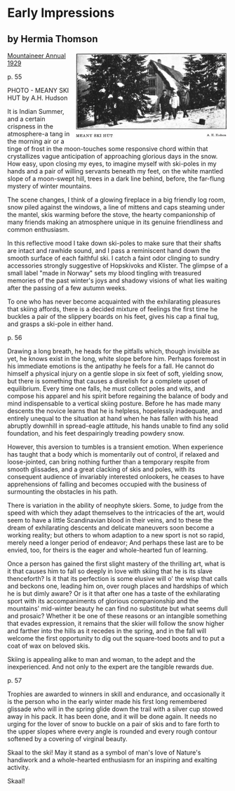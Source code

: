 # Early Impressions
## by Hermia Thomson

<img src="img/1929%20Meany%20Ski%20Hut.png" width="350px" alt="MEANY SKI HUT - PHOTO by A. H. Hudson" align="right">

[Mountaineer Annual 1929](https://www.mountaineers.org/about/history/the-mountaineer-annuals/indexes-annuals-maps/the-mountaineer-1929)

p. 55

PHOTO - MEANY SKI HUT by A.H. Hudson

It is Indian Summer, and a certain crispness in the atmosphere-a tang in the morning air or a tinge of frost in the moon-touches some responsive chord within that crystallizes vague anticipation of approaching glorious days in the snow. How easy, upon closing my eyes, to imagine myself with ski-poles in my hands and a pair of willing servants beneath my feet, on the white mantled slope of a moon-swept hill, trees in a dark line behind, before, the far-flung mystery of winter mountains.

The scene changes, I think of a glowing fireplace in a big friendly log room, snow piled against the windows, a line of mittens and caps steaming under the mantel, skis warming before the stove, the hearty companionship of many friends making an atmosphere unique in its genuine friendliness and common enthusiasm.

In this reflective mood I take down ski-poles to make sure that their shafts are intact and rawhide sound, and I pass a reminiscent hand down the smooth surface of each faithful ski. I catch a faint odor clinging to sundry accessories strongly suggestive of Hopskivoks and Klister. The glimpse of a small label "made in Norway" sets my blood tingling with treasured memories of the past winter's joys and shadowy visions of what lies waiting after the passing of a few autumn weeks.

To one who has never become acquainted with the exhilarating pleasures that skiing affords, there is a decided mixture of feelings the first time he buckles a pair of the slippery boards on his feet, gives his cap a final tug, and grasps a ski-pole in either hand.

p. 56

Drawing a long breath, he heads for the pitfalls which, though invisible as yet, he knows exist in the long, white slope before him. Perhaps foremost in his immediate emotions is the antipathy he feels for a fall. He cannot do himself a physical injury on a gentle slope in six feet of soft, yielding snow, but there is something that causes a disrelish for a complete upset of equilibrium. Every time one falls, he must collect poles and wits, and compose his apparel and his spirit before regaining the balance of body and mind indispensable to a vertical skiing posture. Before he has made many descents the novice learns that he is helpless, hopelessly inadequate, and entirely unequal to the situation at hand when he has fallen with his head abruptly downhill in spread-eagle attitude, his hands unable to find any solid foundation, and his feet despairingly treading powdery snow.

However, this aversion to tumbles is a transient emotion. When experience has taught that a body which is momentarily out of control, if relaxed and loose-jointed, can bring nothing further than a temporary respite from smooth glissades, and a great clacking of skis and poles, with its consequent audience of invariably interested onlookers, he ceases to have apprehensions of falling and becomes occupied with the business of surmounting the obstacles in his path.

There is variation in the ability of neophyte skiers. Some, to judge from the speed with which they adapt themselves to the intricacies of the art, would seem to have a little Scandinavian blood in their veins, and to these the dream of exhilarating descents and delicate maneuvers soon become a working reality; but others to whom adaption to a new sport is not so rapid, merely need a longer period of endeavor; And perhaps these last are to be envied, too, for theirs is the eager and whole-hearted fun of learning.

Once a person has gained the first slight mastery of the thrilling art, what is it that causes him to fall so deeply in love with skiing that he is its slave thenceforth? Is it that its perfection is some elusive will o' the wisp that calls and beckons one, leading him on, over rough places and hardships of which he is but dimly aware? Or is it that after one has a taste of the exhilarating sport with its accompaniments of glorious companionship and the mountains' mid-winter beauty he can find no substitute but what seems dull and prosaic? Whether it be one of these reasons or an intangible something that evades expression, it remains that the skier will follow the snow higher and farther into the hills as it recedes in the spring, and in the fall will welcome the first opportunity to dig out the square-toed boots and to put a coat of wax on beloved skis.

Skiing is appealing alike to man and woman, to the adept and the inexperienced. And not only to the expert are the tangible rewards due.

p. 57

Trophies are awarded to winners in skill and endurance, and occasionally it is the person who in the early winter made his first long remembered glissade who will in the spring glide down the trail with a silver cup stowed away in his pack. It has been done, and it will be done again. It needs no urging for the lover of snow to buckle on a pair of skis and to fare forth to the upper slopes where every angle is rounded and every rough contour softened by a covering of virginal beauty.

Skaal to the ski! May it stand as a symbol of man's love of Nature's handiwork and a whole-hearted enthusiasm for an inspiring and exalting activity.

Skaal!
